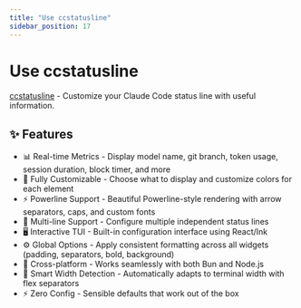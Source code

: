 ```yaml
---
title: "Use ccstatusline"
sidebar_position: 17
---
```


# Use ccstatusline

[ccstatusline](https://github.com/sirmalloc/ccstatusline) - Customize your Claude Code status line with useful information.

## ✨ Features
* 📊 Real-time Metrics - Display model name, git branch, token usage, session duration, block timer, and more
* 🎨 Fully Customizable - Choose what to display and customize colors for each element
* ⚡ Powerline Support - Beautiful Powerline-style rendering with arrow separators, caps, and custom fonts
* 📐 Multi-line Support - Configure multiple independent status lines
* 🖥️ Interactive TUI - Built-in configuration interface using React/Ink
* ⚙️ Global Options - Apply consistent formatting across all widgets (padding, separators, bold, background)
* 🚀 Cross-platform - Works seamlessly with both Bun and Node.js
* 📏 Smart Width Detection - Automatically adapts to terminal width with flex separators
* ⚡ Zero Config - Sensible defaults that work out of the box
